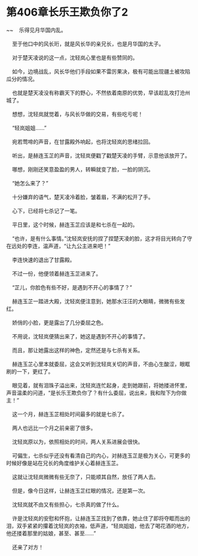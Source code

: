 # 第406章长乐王欺负你了2
~~&nbsp;&nbsp;&nbsp;&nbsp;乐得见月华国内乱。<br><br>&nbsp;&nbsp;&nbsp;&nbsp;至于他口中的风长珩，就是风长华的亲兄长，也是月华国的太子。<br><br>&nbsp;&nbsp;&nbsp;&nbsp;对于楚天凌说的这一点，沈轻岚心里也是有些赞同的。<br><br>&nbsp;&nbsp;&nbsp;&nbsp;如今，边境战乱，风长华他们手段如果不雷厉果决，极有可能出现疆土被攻陷瓜分的情况。<br><br>&nbsp;&nbsp;&nbsp;&nbsp;也就是楚天凌没有称霸天下的野心，不然依着南原的优势，早该趁乱攻打沧州城了。<br><br>&nbsp;&nbsp;&nbsp;&nbsp;想想，沈轻岚就觉着，与风长华做的交易，有些吃亏呢！<br><br>&nbsp;&nbsp;&nbsp;&nbsp;“轻岚姐姐……”<br><br>&nbsp;&nbsp;&nbsp;&nbsp;宛若莺啼的声音，在甘露殿外响起，也将沈轻岚的思绪拉回。<br><br>&nbsp;&nbsp;&nbsp;&nbsp;听出，是赫连玉芷的声音，沈轻岚便戳了戳楚天凌的手臂，示意他该放开了。<br><br>&nbsp;&nbsp;&nbsp;&nbsp;哪想，刚刚还笑意盈盈的男人，转瞬就变了脸，一脸的阴沉。<br><br>&nbsp;&nbsp;&nbsp;&nbsp;“她怎么来了？”<br><br>&nbsp;&nbsp;&nbsp;&nbsp;十分嫌弃的语气，楚天凌冷着脸，皱着眉，不满的松开了手。<br><br>&nbsp;&nbsp;&nbsp;&nbsp;心下，已经将七杀记了一笔。<br><br>&nbsp;&nbsp;&nbsp;&nbsp;平日里，这个时候，赫连玉芷应该是和七杀在一起的。<br><br>&nbsp;&nbsp;&nbsp;&nbsp;“也许，是有什么事情。”沈轻岚安抚的捏了捏楚天凌的脸，这才将目光转向了守在远处的李连，温声道，“让九公主进来吧！”<br><br>&nbsp;&nbsp;&nbsp;&nbsp;李连快速的退出了甘露殿。<br><br>&nbsp;&nbsp;&nbsp;&nbsp;不过一份，他便领着赫连玉芷进来了。<br><br>&nbsp;&nbsp;&nbsp;&nbsp;“芷儿，你脸色有些不好，是遇到不开心的事情了？”<br><br>&nbsp;&nbsp;&nbsp;&nbsp;赫连玉芷一踏进大殿，沈轻岚便注意到，她那水汪汪的大眼睛，微微有些发红。<br><br>&nbsp;&nbsp;&nbsp;&nbsp;娇俏的小脸，更是露出了几分委屈之色。<br><br>&nbsp;&nbsp;&nbsp;&nbsp;不用说，沈轻岚便猜出来了，她这是遇到不开心的事情了。<br><br>&nbsp;&nbsp;&nbsp;&nbsp;而且，那让她露出这样的神色，定然还是与七杀有关系。<br><br>&nbsp;&nbsp;&nbsp;&nbsp;赫连玉芷心里本就委屈，这会又听到沈轻岚关切的声音，不由心生酸涩，眼眶刷的一下，更红了。<br><br>&nbsp;&nbsp;&nbsp;&nbsp;眼见着，就有泪珠子溢出来，沈轻岚连忙起身，走到她跟前，将她搂进怀里，声音温柔的问道，“是长乐王欺负你了？有什么委屈，说出来，我和陛下为你做主！”<br><br>&nbsp;&nbsp;&nbsp;&nbsp;这一个月，赫连玉芷相处时间最多的就是七杀了。<br><br>&nbsp;&nbsp;&nbsp;&nbsp;两人也远比一个月之前亲密了很多。<br><br>&nbsp;&nbsp;&nbsp;&nbsp;沈轻岚原以为，依照相处的时间，两人关系进展会很快。<br><br>&nbsp;&nbsp;&nbsp;&nbsp;可偏生，七杀似乎还没有看清自己的内心，对赫连玉芷是极为关心，可更多的时候好像是站在兄长的角度维护关心着赫连玉芷。<br><br>&nbsp;&nbsp;&nbsp;&nbsp;这就让沈轻岚微微有些无奈了，只能顺其自然，放任了两人去。<br><br>&nbsp;&nbsp;&nbsp;&nbsp;但是，像今日这样，让赫连玉芷红眼的情况，还是第一次。<br><br>&nbsp;&nbsp;&nbsp;&nbsp;沈轻岚就不由又有些担心，七杀真的做了什么。<br><br>&nbsp;&nbsp;&nbsp;&nbsp;许是沈轻岚的安慰和怀抱，让赫连玉芷找到了依靠，她止住了即将夺眶而出的泪，双手紧紧的攥着沈轻岚的衣袖，低声道，“轻岚姐姐，他去了喝花酒的地方，他还搂着那里的姑娘，甚至、甚至……”<br><br>&nbsp;&nbsp;&nbsp;&nbsp;还亲了对方！<br><br>
                    

<script>_fwqdsqadxfw()</script>
<div><script>_dfwf1dw();</script></div>
<div><script>_dfwf1agdw();</script></div>
                